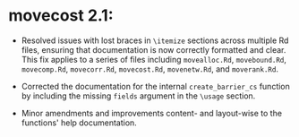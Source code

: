 # movecost 2.1:

* Resolved issues with lost braces in `\itemize` sections across multiple Rd files, ensuring that documentation is now correctly formatted and clear. This fix applies to a series of files including `movealloc.Rd`, `movebound.Rd`, `movecomp.Rd`, `movecorr.Rd`, `movecost.Rd`, `movenetw.Rd`, and `moverank.Rd`.

* Corrected the documentation for the internal `create_barrier_cs` function by including the missing `fields` argument in the `\usage` section.

* Minor amendments and improvements content- and layout-wise to the functions' help documentation.
